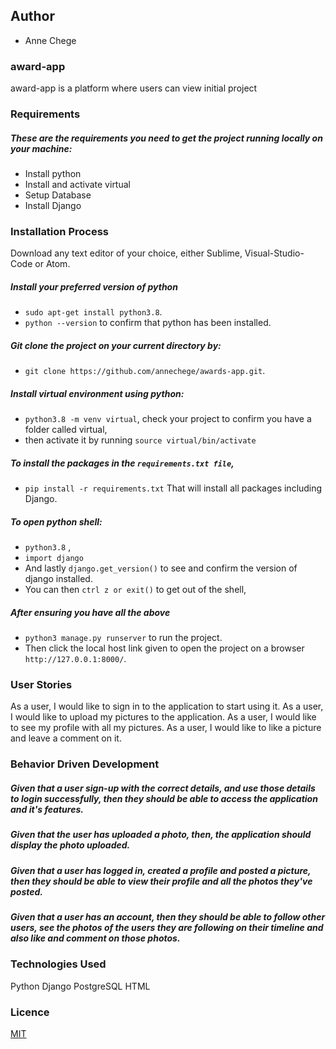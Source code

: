## Author
* Anne Chege
### award-app
award-app is a platform where users  can view initial project 

### Requirements
##### These are the requirements you need to get the project running locally on your machine:
  - Install python
  - Install and activate virtual
  - Setup Database
  - Install Django


### Installation Process
Download any text editor of your choice, either Sublime, Visual-Studio-Code or Atom.
##### Install your preferred version of python
  - ```sudo apt-get install python3.8```.
  - ```python --version``` to confirm that python has been installed.
##### Git clone the project on your current directory by:
  - ```git clone https://github.com/annechege/awards-app.git```.
##### Install virtual environment using python:
  - ```python3.8 -m venv virtual```, check your project to confirm you have a folder called virtual,
  - then activate it by running ```source virtual/bin/activate```
##### To install the packages in the ```requirements.txt file```,
  - ```pip install -r requirements.txt```  That will install all packages including Django.
##### To open python shell:
  - ```python3.8``` ,
  - ```import django```
  - And lastly ```django.get_version()``` to see and confirm the version of django installed.
  - You can then ```ctrl z or exit()``` to get out of the shell,
##### After ensuring you have all the above
  - ```python3 manage.py runserver``` to run the project.
  - Then click the local host link given to open the project on a browser ```http://127.0.0.1:8000/```.

### User Stories
As a user, I would like to sign in to the application to start using it.
As a user, I would like to upload my pictures to the application.
As a user, I would like to see my profile with all my pictures.
As a user, I would like to like a picture and leave a comment on it.



### Behavior Driven Development

##### Given that a user sign-up with the correct details, and use those details to login successfully, then they should be able to access the application and it's features.
##### Given that the user has uploaded a photo, then, the application should display the photo uploaded.
##### Given that a user has logged in, created a profile and posted a picture, then they  should be able to view their profile and all the photos they've posted.
##### Given that a user has an account, then they should be able to follow other users, see the photos of the users they are following on their timeline and also like and comment on those photos.



### Technologies Used
Python
Django
PostgreSQL
HTML


### Licence
[MIT](LICENSE) 